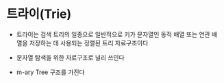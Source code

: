 # 트라이(Trie)

- 트라이는 검색 트리의 일종으로 일반적으로 키가 문자열인 동적 배열 또는 연관 배열을 저장하는 데 사용되는 정렬된 트리 자료구조이다

- 문자열 탐색을 위한 자료구조로 널리 쓰인다

-  m-ary Tree 구조를 가진다



